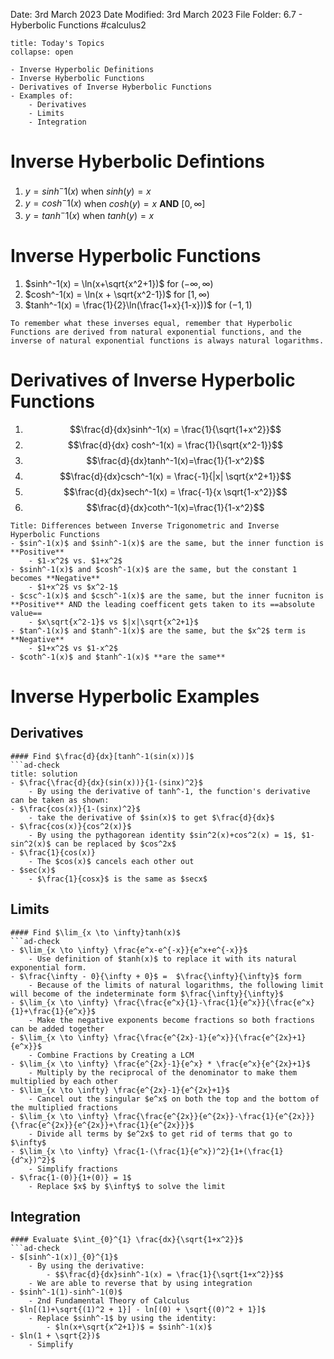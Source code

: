 Date: 3rd March 2023
Date Modified: 3rd March 2023
File Folder: 6.7 - Hyberbolic Functions
#calculus2 

```ad-abstract
title: Today's Topics
collapse: open

- Inverse Hyperbolic Definitions
- Inverse Hyberbolic Functions
- Derivatives of Inverse Hyberbolic Functions
- Examples of:
	- Derivatives
	- Limits
	- Integration

```

# Inverse Hyberbolic Defintions

1. $y=sinh^-1(x)$ when $sinh(y)=x$
2. $y=cosh^-1(x)$ when $cosh(y)=x$ **AND** $[0, \infty$]
3. $y=tanh^-1(x)$ when $tanh(y)=x$

# Inverse Hyperbolic Functions

1. $sinh^-1(x) = \ln(x+\sqrt{x^2+1})$ for $(-\infty, \infty)$
2. $cosh^-1(x) = \ln(x + \sqrt{x^2-1})$ for $[1, \infty)$
3. $tanh^-1(x) = \frac{1}{2}\ln(\frac{1+x}{1-x}))$ for $(-1, 1)$

```ad-important
To remember what these inverses equal, remember that Hyperbolic Functions are derived from natural exponential functions, and the inverse of natural exponential functions is always natural logarithms.
```


# Derivatives of Inverse Hyperbolic Functions

1. $$\frac{d}{dx}sinh^-1(x) = \frac{1}{\sqrt{1+x^2}}$$
2. $$\frac{d}{dx} cosh^-1(x) = \frac{1}{\sqrt{x^2-1}}$$
3. $$\frac{d}{dx}tanh^-1(x)=\frac{1}{1-x^2}$$
4. $$\frac{d}{dx}csch^-1(x) = \frac{-1}{|x| \sqrt{x^2+1}}$$
5. $$\frac{d}{dx}sech^-1(x) = \frac{-1}{x \sqrt{1-x^2}}$$
6. $$\frac{d}{dx}coth^-1(x)=\frac{1}{1-x^2}$$
```ad-note
Title: Differences between Inverse Trigonometric and Inverse Hyperbolic Functions
- $sin^-1(x)$ and $sinh^-1(x)$ are the same, but the inner function is **Positive**
	- $1-x^2$ vs. $1+x^2$
- $sinh^-1(x)$ and $cosh^-1(x)$ are the same, but the constant 1 becomes **Negative**
	- $1+x^2$ vs $x^2-1$
- $csc^-1(x)$ and $csch^-1(x)$ are the same, but the inner fucniton is **Positive** AND the leading coefficent gets taken to its ==absolute value==
	- $x\sqrt{x^2-1}$ vs $|x|\sqrt{x^2+1}$
- $tan^-1(x)$ and $tanh^-1(x)$ are the same, but the $x^2$ term is **Negative**
	- $1+x^2$ vs $1-x^2$
- $coth^-1(x)$ and $tanh^-1(x)$ **are the same**
```


# Inverse Hyperbolic Examples

## Derivatives

```ad-question
#### Find $\frac{d}{dx}[tanh^-1(sin(x))]$
```ad-check
title: solution
- $\frac{\frac{d}{dx}(sin(x))}{1-(sinx)^2}$
	- By using the derivative of tanh^-1, the function's derivative can be taken as shown:
- $\frac{cos(x)}{1-(sinx)^2}$
	- take the derivative of $sin(x)$ to get $\frac{d}{dx}$
- $\frac{cos(x)}{cos^2(x)}$
	- By using the pythagorean identity $sin^2(x)+cos^2(x) = 1$, $1-sin^2(x)$ can be replaced by $cos^2x$
- $\frac{1}{cos(x)}
	- The $cos(x)$ cancels each other out
- $sec(x)$
	- $\frac{1}{cosx}$ is the same as $secx$
```

## Limits

```ad-question
#### Find $\lim_{x \to \infty}tanh(x)$
```ad-check
- $\lim_{x \to \infty} \frac{e^x-e^{-x}}{e^x+e^{-x}}$
	- Use definition of $tanh(x)$ to replace it with its natural exponential form.
- $\frac{\infty - 0}{\infty + 0}$ =  $\frac{\infty}{\infty}$ form
	- Because of the limits of natural logarithms, the following limit will become of the indeterminate form $\frac{\infty}{\infty}$
- $\lim_{x \to \infty} \frac{\frac{e^x}{1}-\frac{1}{e^x}}{\frac{e^x}{1}+\frac{1}{e^x}}$
	- Make the negative exponents become fractions so both fractions can be added together
- $\lim_{x \to \infty} \frac{\frac{e^{2x}-1}{e^x}}{\frac{e^{2x}+1}{e^x}}$
	- Combine Fractions by Creating a LCM
- $\lim_{x \to \infty} \frac{e^{2x}-1}{e^x} * \frac{e^x}{e^{2x}+1}$
	- Multiply by the reciprocal of the denominator to make them multiplied by each other
- $\lim_{x \to \infty} \frac{e^{2x}-1}{e^{2x}+1}$
	- Cancel out the singular $e^x$ on both the top and the bottom of the multiplied fractions
- $\lim_{x \to \infty} \frac{\frac{e^{2x}}{e^{2x}}-\frac{1}{e^{2x}}}{\frac{e^{2x}}{e^{2x}}+\frac{1}{e^{2x}}}$
	- Divide all terms by $e^2x$ to get rid of terms that go to $\infty$
- $\lim_{x \to \infty} \frac{1-(\frac{1}{e^x})^2}{1+(\frac{1}{d^x})^2}$
	- Simplify fractions
- $\frac{1-(0)}{1+(0)} = 1$
	- Replace $x$ by $\infty$ to solve the limit
```

## Integration

```ad-question
#### Evaluate $\int_{0}^{1} \frac{dx}{\sqrt{1+x^2}}$
```ad-check
- $[sinh^-1(x)]_{0}^{1}$
	- By using the derivative:
		- $$\frac{d}{dx}sinh^-1(x) = \frac{1}{\sqrt{1+x^2}}$$
	- We are able to reverse that by using integration
- $sinh^-1(1)-sinh^-1(0)$
	- 2nd Fundamental Theory of Calculus
- $ln[(1)+\sqrt{(1)^2 + 1}] - ln[(0) + \sqrt{(0)^2 + 1}]$
	- Replace $sinh^-1$ by using the identity:
		- $ln(x+\sqrt{x^2+1})$ = $sinh^-1(x)$
- $ln(1 + \sqrt{2})$
	- Simplify
```





